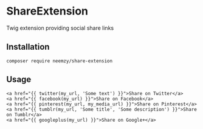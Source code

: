 # ShareExtension

Twig extension providing social share links

## Installation

```
composer require neemzy/share-extension
```

## Usage

```twig
<a href="{{ twitter(my_url, 'Some text') }}">Share on Twitter</a>
<a href="{{ facebook(my_url) }}">Share on Facebook</a>
<a href="{{ pinterest(my_url, my_media_url) }}">Share on Pinterest</a>
<a href="{{ tumblr(my_url, 'Some title', 'Some description') }}">Share on Tumblr</a>
<a href="{{ googleplus(my_url) }}">Share on Google+</a>
```